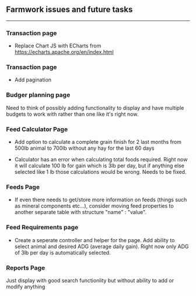 ## Farmwork issues and future tasks

---

### Transaction page
 
 - Replace Chart JS with ECharts from https://echarts.apache.org/en/index.html
 

### Transaction page

- Add pagination


### Budger planning page

Need to think of possibly adding functionality to display and have multiple budgets to work with
rather than one like it's right now.


### Feed Calculator Page

- Add option to calculate a complete grain finish for 2 last months from 500lb animal to 700lb without 
    any hay for the last 60 days

- Calculator has an error when calculating total foods required. Right now it will calculate 100 lb for gain which is 3lb per day, but if anything else selected like 1 lb those calculations
    would be wrong. Needs to be fixed.


### Feeds Page

- If even there needs to get/store more information on feeds (things such as mineral components etc...), consider moving feed properties to another
    separate table with structure "name" : "value".

### Feed Requirements page
- Create a seperate controller and helper for the page. Add ability to select animal and desired ADG (average daily gain). Right now only ADG of 3lb per day is automatically selected.



### Reports Page 

Just display with good search functionlity but without ability to add or modify anything